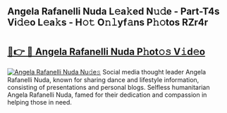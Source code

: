 ## Angela Rafanelli Nuda L𝚎a𝚔ed N𝚞𝚍e - Part-T4s Vi𝚍𝚎o L𝚎a𝚔s - H𝚘𝚝 O𝚗𝚕yf𝚊ns P𝚑𝚘tos RZr4r

# <h2><a href="http://kf9orf0.oniu.top/?m=Angela+Rafanelli+Nuda">🔗👉 🔴 Angela Rafanelli Nuda P𝚑ot𝚘𝚜 V𝚒d𝚎o</a></h2>

[![Angela Rafanelli Nuda Nu𝚍e𝚜](https://i.imgur.com/0qMVB7G.gif)](http://kf9orf0.oniu.top/?m=Angela+Rafanelli+Nuda)
Social media thought leader Angela Rafanelli Nuda, known for sharing dance and lifestyle information, consisting of presentations and personal blogs. Selfless humanitarian Angela Rafanelli Nuda, famed for their dedication and compassion in helping those in need.  
